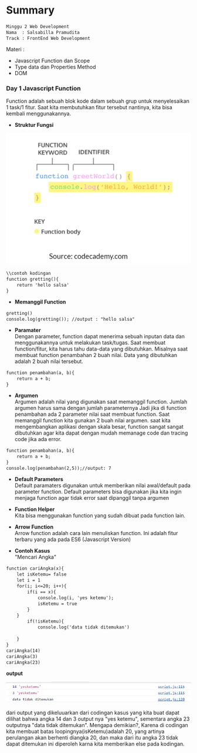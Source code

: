 # Summary
```
Minggu 2 Web Development
Nama  : Salsabilla Pramudita
Track : FrontEnd Web Development
```
Materi :
- Javascript Function dan Scope
- Type data dan Properties Method
- DOM

### Day 1 Javascript Function
Function adalah sebuah blok kode dalam sebuah grup untuk menyelesaikan 1 task/1 fitur. Saat kita membutuhkan fitur tersebut nantinya, kita bisa kembali menggunakannya.

- **Struktur Fungsi**

![image.png]( gambar/struktur-fungsi.PNG)
```
\\contoh kodingan
function gretting(){
    return 'hello salsa'
}
```
- **Memanggil Function**
```
gretting()
console.log(gretting()); //output : "hello salsa"
```

- **Paramater**\
Dengan parameter, function dapat menerima sebuah inputan data dan menggunakannya untuk melakukan task/tugas.
Saat membuat function/fitur, kita harus tahu data-data yang dibutuhkan. Misalnya saat membuat function penambahan 2 buah nilai. Data yang dibutuhkan adalah 2 buah nilai tersebut.
```
function penambahan(a, b){
    return a + b;
}
```

- **Argumen**\
Argumen adalah nilai yang digunakan saat memanggil function.
Jumlah argumen harus sama dengan jumlah parameternya
Jadi jika di function penambahan ada 2 parameter nilai saat membuat function. Saat memanggil function kita gunakan 2 buah nilai argumen.  saat kita mengembangkan aplikasi dengan skala besar, function sangat sangat dibutuhkan agar kita dapat dengan mudah memanage code dan tracing code jika ada error.
```
function penambahan(a, b){
    return a + b;
}
console.log(penambahan(2,5));//output: 7
```
-	**Default Parameters**\
Default paramaters digunakan untuk memberikan nilai awal/default pada parameter function. Default parameters bisa digunakan jika kita ingin menjaga function agar tidak error saat dipanggil tanpa argumen
-	**Function Helper**\
Kita bisa menggunakan function yang sudah dibuat pada function lain.
-	**Arrow Function**\
Arrow function adalah cara lain menuliskan function. Ini adalah fitur terbaru yang ada pada ES6 (Javascript Version)

- **Contoh Kasus**\
"Mencari Angka"
```
function cariAngka(x){
    let isKetemu= false
    let i = 1
    for(i; i<=20; i++){
        if(i == x){
            console.log(i, 'yes ketemu');
            isKetemu = true
        }
    }
        if(!isKetemu){
            console.log('data tidak ditemukan')
        
    }
}
cariAngka(14)
cariAngka(3)
cariAngka(23)
```
**output**

![image.PNG](gambar/OutputContohKasus.PNG)

dari output yang dikeluuarkan dari codingan kasus yang kita buat dapat dilihat bahwa angka 14 dan 3 output nya "yes ketemu", sementara angka 23 outputnya "data tidak ditemukan". Mengapa demikian?, Karena di codingan kita membuat batas loopingnya(isKetemu)adalah 20, yang artinya perulangan akan berhenti diangka 20, dan maka dari itu angka 23 tidak dapat ditemukan ini diperoleh karna kita memberikan else pada kodingan.
